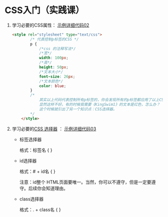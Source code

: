 # CSS入门（实践课）

1. 学习必要的CSS属性：
   [示例详细代码02](代码相关/demo02.html)
   ```html
   <style rel="stylesheet" type="text/css">
           /* 代表控制p标签的CSS */
           p {
               /*css 的注释写法*/
               /*宽*/
               width: 100px;
               /*高*/
               height: 50px;
               /*文本大小*/
               font-size: 26px;
               /*文本颜色*/
               color: blue;
           }
           /*
               其实以上代码代表控制所有p标签的，你会发现所有的p标签都应用了以上CSS。
               显然这样不好。有的时候我需要《KingSwim1》的文本是红色，怎么办？
               这个时候就引出了另一个知识点：CSS选择器。
           */
       </style>
   ```
   
2. 学习必要的[CSS 选择器](http://www.w3school.com.cn/cssref/css_selectors.asp) ：
   [示例详细代码03](代码相关/demo03.html)
   - 标签选择器

     格式：标签名 {    }
     
     
     
   - id选择器
   
     格式：# + id名 {  } 
   
     注意：id整个 HTML页面要唯一。当然，你可以不遵守，但是一定要遵守。后续你会知道理由。
   
     
   
   - class选择器
   
     格式：. + class名 {  } 